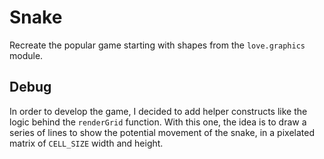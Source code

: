 # Snake

Recreate the popular game starting with shapes from the `love.graphics` module.

## Debug

In order to develop the game, I decided to add helper constructs like the logic behind the `renderGrid` function. With this one, the idea is to draw a series of lines to show the potential movement of the snake, in a pixelated matrix of `CELL_SIZE` width and height.

